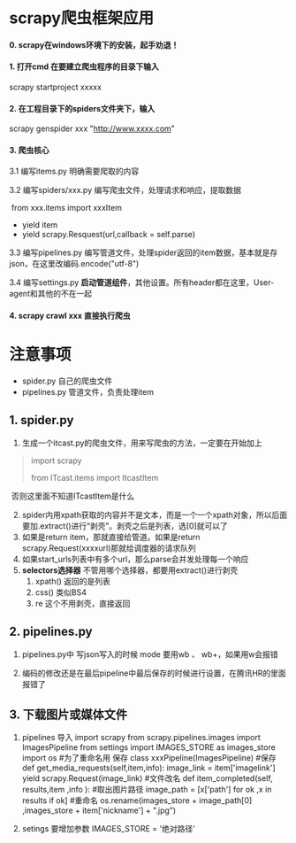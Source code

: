 # scrapy爬虫框架应用

#### 0. scrapy在windows环境下的安装，起手劝退！











#### 1. 打开cmd 在要建立爬虫程序的目录下输入

scrapy startproject xxxxx

#### 2. 在工程目录下的spiders文件夹下，输入

scrapy genspider xxx "http://www.xxxx.com"

#### 3. 爬虫核心

3.1 编写items.py  明确需要爬取的内容

3.2 编写spiders/xxx.py 编写爬虫文件，处理请求和响应，提取数据

​	from xxx.items import xxxItem

- yield item
- yield scrapy.Resquest(url,callback = self.parse)

3.3 编写pipelines.py 编写管道文件，处理spider返回的item数据，基本就是存json，在这里改编码.encode("utf-8")


3.4 编写settings.py **启动管道组件**，其他设置。所有header都在这里，User-agent和其他的不在一起

#### 4.  scrapy crawl xxx 直接执行爬虫



# 注意事项

- spider.py 自己的爬虫文件
- pipelines.py 管道文件，负责处理item

## 1. spider.py

1. 生成一个itcast.py的爬虫文件，用来写爬虫的方法，一定要在开始加上

> import scrapy 
>
> from ITcast.items import ItcastItem 

​	否则这里面不知道ITcastItem是什么

2. spider内用xpath获取的内容并不是文本，而是一个一个xpath对象，所以后面要加.extract()进行“剥壳”。剥壳之后是列表，选[0]就可以了
3. 如果是return item，那就直接给管道。如果是return scrapy.Request(xxxxurl)那就给调度器的请求队列
4. 如果start_urls列表中有多个url，那么parse会并发处理每一个响应
5. **selectors选择器** 不管用哪个选择器，都要用extract()进行剥壳
   1. xpath() 返回的是列表
   2. css() 类似BS4
   3. re 这个不用剥壳，直接返回

## 2. pipelines.py

1. pipelines.py中 写json写入的时候 mode 要用wb 、 wb+，如果用w会报错

2. 编码的修改还是在最后pipeline中最后保存的时候进行设置，在腾讯HR的里面报错了

## 3. 下载图片或媒体文件
1. pipelines 
    导入
    import scrapy
    from scrapy.pipelines.images import ImagesPipeline
    from settings import IMAGES_STORE as images_store
    import os #为了重命名用
    保存
    class xxxPipeline(ImagesPipeline)
        #保存
        def get_media_requests(self,item,info):
            image_link = item['imagelink']
            yield scrapy.Request(image_link)
        #文件改名
        def item_completed(self, results,item ,info ):
            #取出图片路径
            image_path = [x['path'] for ok ,x in results if ok]
            #重命名
            os.rename(images_store + image_path[0] ,images_store + item['nickname'] + ".jpg")

2. setings 要增加参数
    IMAGES_STORE = '绝对路径'